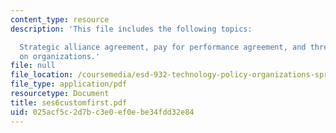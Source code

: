```yaml
---
content_type: resource
description: 'This file includes the following topics:

  Strategic alliance agreement, pay for performance agreement, and three perspectives
  on organizations.'
file: null
file_location: /coursemedia/esd-932-technology-policy-organizations-spring-2005/025acf5c2d7bc3e0ef0ebe34fdd32e84_ses6customfirst.pdf
file_type: application/pdf
resourcetype: Document
title: ses6customfirst.pdf
uid: 025acf5c-2d7b-c3e0-ef0e-be34fdd32e84
---
```

